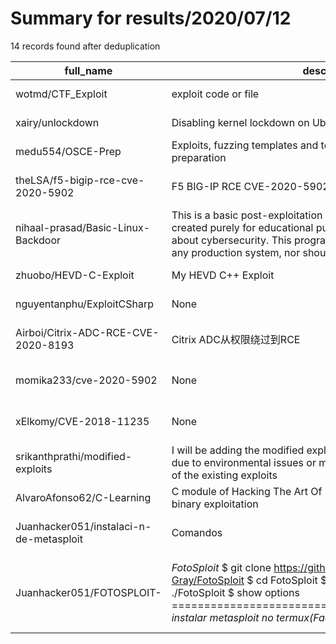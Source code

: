 
# Summary for results/2020/07/12
    
14 records found after deduplication

| full_name | description | html_url | matched_list | matched_count | pushed_at | size | stargazers_count | language | forks_count | vul_ids |
|-----------------------------------------|------------------------------------------------------------------------------------------------------------------------------------------------------------------------------------------------------------------------------------------------------------------|------------------------------------------------------------|-----------------------------------------------------------------|-----------------|---------------------------|--------|--------------------|------------|---------------|--------------------|
| wotmd/CTF_Exploit | exploit code or file | https://github.com/wotmd/CTF_Exploit | ['exploit'] | 1 | 2020-07-12 09:27:00+00:00 | 2240 | 2 | Python | 4 | [] |
| xairy/unlockdown | Disabling kernel lockdown on Ubuntu without physical access | https://github.com/xairy/unlockdown | ['exploit'] | 1 | 2020-07-12 19:43:38+00:00 | 40 | 66 | C | 5 | [] |
| medu554/OSCE-Prep | Exploits, fuzzing templates and tools I wrote/used for my OSCE preparation | https://github.com/medu554/OSCE-Prep | ['exploit'] | 1 | 2020-07-12 15:18:10+00:00 | 111 | 0 | Python | 0 | [] |
| theLSA/f5-bigip-rce-cve-2020-5902 | F5 BIG-IP RCE CVE-2020-5902 automatic check tool | https://github.com/theLSA/f5-bigip-rce-cve-2020-5902 | ['cve-2', 'rce'] | 2 | 2020-07-12 10:36:20+00:00 | 2514 | 53 | Python | 14 | ['CVE-2020-5902'] |
| nihaal-prasad/Basic-Linux-Backdoor | This is a basic post-exploitation linux backdoor program that I created purely for educational purposes in order to learn more about cybersecurity. This program should never be executed on any production system, nor should it be used for nefarious or illeg | https://github.com/nihaal-prasad/Basic-Linux-Backdoor | ['exploit'] | 1 | 2020-07-12 20:04:07+00:00 | 51 | 0 | C | 1 | [] |
| zhuobo/HEVD-C-Exploit | My HEVD C++ Exploit | https://github.com/zhuobo/HEVD-C-Exploit | ['exploit'] | 1 | 2020-07-12 08:39:24+00:00 | 0 | 0 | | 0 | [] |
| nguyentanphu/ExploitCSharp | None | https://github.com/nguyentanphu/ExploitCSharp | ['exploit'] | 1 | 2020-07-12 12:49:39+00:00 | 4 | 0 | C# | 0 | [] |
| Airboi/Citrix-ADC-RCE-CVE-2020-8193 | Citrix ADC从权限绕过到RCE | https://github.com/Airboi/Citrix-ADC-RCE-CVE-2020-8193 | ['cve-2', 'rce'] | 2 | 2020-07-12 13:10:50+00:00 | 11 | 30 | | 7 | ['CVE-2020-8193'] |
| momika233/cve-2020-5902 | None | https://github.com/momika233/cve-2020-5902 | ['cve-2'] | 1 | 2020-07-12 14:40:26+00:00 | 3 | 0 | Lua | 0 | ['CVE-2020-5902'] |
| xElkomy/CVE-2018-11235 | None | https://github.com/xElkomy/CVE-2018-11235 | ['cve-2'] | 1 | 2020-07-12 14:54:37+00:00 | 19 | 0 | Shell | 0 | ['CVE-2018-11235'] |
| srikanthprathi/modified-exploits | I will be adding the modified exploits for the ones which didn't work due to environmental issues or modified to change the functionality of the existing exploits | https://github.com/srikanthprathi/modified-exploits | ['exploit'] | 1 | 2020-07-12 15:59:53+00:00 | 6 | 0 | Python | 0 | [] |
| AlvaroAfonso62/C-Learning | C module of Hacking The Art Of Exploitation Jon Erickson, for learn binary exploitation | https://github.com/AlvaroAfonso62/C-Learning | ['exploit'] | 1 | 2020-07-12 23:35:11+00:00 | 34 | 0 | C | 0 | [] |
| Juanhacker051/instalaci-n-de-metasploit | Comandos | https://github.com/Juanhacker051/instalaci-n-de-metasploit | ['metasploit module OR payload'] | 1 | 2020-07-12 22:57:16+00:00 | 0 | 1 | nan | 0 | [] |
| Juanhacker051/FOTOSPLOIT- | *FotoSploit* $ git clone https://github.com/Cesar-Hack-Gray/FotoSploit $ cd FotoSploit $ chmod +x * $ bash install sh $ ./FotoSploit $ show options ================================================= *instalar metasploit no termux(Facilmente)* comandos p | https://github.com/Juanhacker051/FOTOSPLOIT- | ['cve poc', 'cve-2', 'exploit', 'metasploit module OR payload'] | 4 | 2020-07-12 23:02:31+00:00 | 5 | 67 | | 12 | [] |
